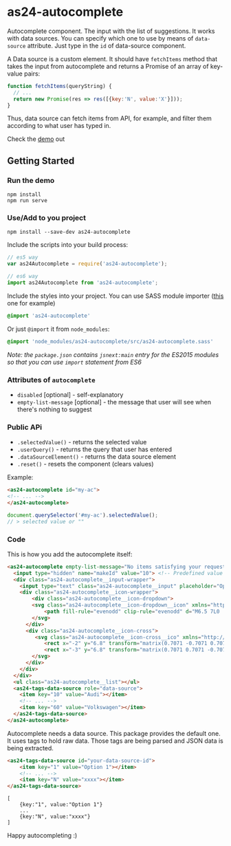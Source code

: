 # as24-autocomplete

Autocomplete component. The input with the list of suggestions. It works with data sources. You can specify which one to use by means of `data-source` attribute.
Just type in the `id` of data-source component.

A Data source is a custom element. It should have `fetchItems` method that takes the input from autocomplete and returns a Promise of an array of key-value pairs:

```js
function fetchItems(queryString) {
  // ...
  return new Promise(res => res([{key:'N', value:'X'}]));
}
```

Thus, data source can fetch items from API, for example, and filter them according to what user has typed in.

Check the [demo](https://autoscout24.github.io/as24-autocomplete/) out

## Getting Started

### Run the demo

```
npm install
npm run serve
```

### Use/Add to you project

```
npm install --save-dev as24-autocomplete
```

Include the scripts into your build process:

```js
// es5 way
var as24Autocomplete = require('as24-autocomplete');

// es6 way
import as24Autocomplete from 'as24-autocomplete';
```

Include the styles into your project. You can use SASS module importer ([this](https://www.npmjs.com/package/sass-module-importer) one for example)

```scss
@import 'as24-autocomplete'
```

Or just `@import` it from `node_modules`:

```scss
@import 'node_modules/as24-autocomplete/src/as24-autocomplete.sass'
```

*Note: the `package.json` contains `jsnext:main` entry for the ES2015 modules so that you can use `import` statement from ES6*


### Attributes of `autocomplete`

- `disabled` [optional] - self-explanatory
- `empty-list-message` [optional] - the message that user  will see when there's nothing to suggest

### Public APi

- `.selectedValue()` - returns the selected value
- `.userQuery()` - returns the query that user has entered
- `.dataSourceElement()` - returns the data source element
- `.reset()` - resets the component (clears values)

Example:

```html
<as24-autocomplete id="my-ac">
<!-- ... -->
</as24-autocomplete>
```

```js
document.querySelector('#my-ac').selectedValue();
// > selected value or ""
```

### Code

This is how you add the autocomplete itself:

```html
<as24-autocomplete empty-list-message="No items satisfying your request">
  <input type="hidden" name="makeId" value="10"> <!-- Predefined value -->
  <div class="as24-autocomplete__input-wrapper">
    <input type="text" class="as24-autocomplete__input" placeholder="Optional placeholder">
    <div class="as24-autocomplete__icon-wrapper">
        <div class="as24-autocomplete__icon-dropdown">
        <svg class="as24-autocomplete__icon-dropdown__icon" xmlns="http://www.w3.org/2000/svg" viewBox="0 0 13 7" height="16px" width="16px">
            <path fill-rule="evenodd" clip-rule="evenodd" d="M6.5 7L0 .5.5 0l6 6 5.9-6 .6.5"></path>
        </svg>
      </div>
      <div class="as24-autocomplete__icon-cross">
         <svg class="as24-autocomplete__icon-cross__ico" xmlns="http://www.w3.org/2000/svg" viewBox="0 0 16 16" height="16px" width="16px">
            <rect x="-2" y="6.8" transform="matrix(0.7071 -0.7071 0.7071 0.7071 -3.2215 7.7782)" width="20" height="1"/>
            <rect x="-3" y="6.8" transform="matrix(0.7071 0.7071 -0.7071 0.7071 7.7786 -3.2215)" width="20" height="1"/>
        </svg>
      </div>
    </div>
  </div>
  <ul class="as24-autocomplete__list"></ul>
  <as24-tags-data-source role="data-source">
    <item key="10" value="Audi"></item>
    <!-- ... -->
    <item key="60" value="Volkswagen"></item>
  </as24-tags-data-source>
</as24-autocomplete>
```

Autocomplete needs a data source. This package provides the default one. It uses tags to hold raw data. Those tags are being parsed and JSON data is being extracted.

```html
<as24-tags-data-source id="your-data-source-id">
    <item key="1" value="Option 1"></item>
    <!-- ... -->
    <item key="N" value="xxxx"></item>
</as24-tags-data-source>
```

```
[
    {key:"1", value:"Option 1"}
    ...
    {key:"N", value:"xxxx"}
]
```

Happy autocompleting :)
